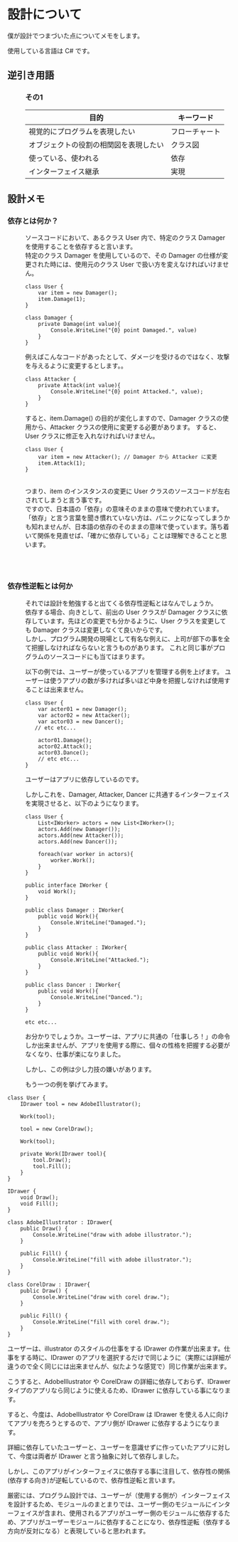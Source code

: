 # 設計について

僕が設計でつまづいた点についてメモをします。

使用している言語は C# です。

<dl>
<dt>

## 逆引き用語

</dt>
<dd>

### その1

|目的|キーワード|
----|----
|視覚的にプログラムを表現したい|フローチャート|
|オブジェクトの役割の相関図を表現したい|クラス図|
|使っている、使われる|依存|
|インターフェイス継承|実現|

</dd>
</dl>

## 設計メモ

<dl>
<dt>

### 依存とは何か？

</dt>
<dd>

ソースコードにおいて、あるクラス User 内で、特定のクラス Damager を使用することを依存すると言います。</br>
特定のクラス Damager を使用しているので、その Damager の仕様が変更された時には、使用元のクラス User で扱い方を変えなければいけません。

```
class User {
    var item = new Damager();
    item.Damage(1);
}

class Damager {
    private Damage(int value){
        Console.WriteLine("{0} point Damaged.", value)
    }
}
```

例えばこんなコードがあったとして、ダメージを受けるのではなく、攻撃を与えるように変更するとします。。

```
class Attacker {
    private Attack(int value){
        Console.WriteLine("{0} point Attacked.", value);
    }
}
```

すると、item.Damage() の目的が変化しますので、Damager クラスの使用から、Attacker クラスの使用に変更する必要があります。
すると、User クラスに修正を入れなければいけません。

```
class User {
    var item = new Attacker(); // Damager から Attacker に変更
    item.Attack(1);
}
```

</br>
つまり、item のインスタンスの変更に User クラスのソースコードが左右されてしまうと言う事です。
</br>
ですので、日本語の「依存」の意味そのままの意味で使われています。
「依存」と言う言葉を聞き慣れていない方は、パニックになってしまうかも知れませんが、日本語の依存のそのままの意味で使っています。落ち着いて関係を見直せば、「確かに依存している」ことは理解できることと思います。
</dd>

</br>

</dl>
</br>

<dl>
<dt>

### 依存性逆転とは何か
</dt>
<dd>
それでは設計を勉強すると出てくる依存性逆転とはなんでしょうか。
</br>
依存する場合、向きとして、前出の User クラスが Damager クラスに依存しています。先ほどの変更でも分かるように、User クラスを変更しても Damager クラスは変更しなくて良いからです。
</br>
しかし、プログラム開発の現場として有名な例えに、上司が部下の事を全て把握しなければならないと言うものがあります。
これと同じ事がプログラムのソースコードにも当てはまります。

以下の例では、ユーザーが使っているアプリを管理する例を上げます。
ユーザーは使うアプリの数が多ければ多いほど中身を把握しなければ使用することは出来ません。

```
class User {
    var acter01 = new Damager();
    var actor02 = new Attacker();
    var actor03 = new Dancer();
   // etc etc...

    actor01.Damage();
    actor02.Attack();
    actor03.Dance();
    // etc etc...
}
```

ユーザーはアプリに依存しているのです。

しかしこれを、Damager, Attacker, Dancer に共通するインターフェイスを実現させると、以下のようになります。

```
class User {
    List<IWorker> actors = new List<IWorker>();
    actors.Add(new Damager());
    actors.Add(new Attacker());
    actors.Add(new Dancer());

    foreach(var worker in actors){
        worker.Work();
    }
}

public interface IWorker {
    void Work();
}

public class Damager : IWorker{
    public void Work(){
        Console.WriteLine("Damaged.");
    }
}

public class Attacker : IWorker{
    public void Work(){
        Console.WriteLine("Attacked.");
    }
}

public class Dancer : IWorker{
    public void Work(){
        Console.WriteLine("Danced.");
    }
}

etc etc...

```

お分かりでしょうか。ユーザーは、アプリに共通の「仕事しろ！」の命令しか出来ませんが、アプリを使用する際に、個々の性格を把握する必要がなくなり、仕事が楽になりました。

しかし、この例は少し力技の嫌いがあります。

もう一つの例を挙げてみます。

</dd>

```
class User {
    IDrawer tool = new AdobeIllustrator();

    Work(tool);

    tool = new CorelDraw();

    Work(tool);

    private Work(IDrawer tool){
        tool.Draw();
        tool.Fill();
    }
}

IDrawer {
    void Draw();
    void Fill();
}

class AdobeIllustrator : IDrawer{
    public Draw() {
        Console.WriteLine("draw with adobe illustrator.");
    }

    public Fill() {
        Console.WriteLine("fill with adobe illustrator.");
    }
}

class CorelDraw : IDrawer{
    public Draw() {
        Console.WriteLine("draw with corel draw.");
    }

    public Fill() {
        Console.WriteLine("fill with corel draw.");
    }
}

```

ユーザーは、illustrator のスタイルの仕事をする IDrawer の作業が出来ます。仕事をする時に、IDrawer のアプリを選択するだけで同じように（実際には詳細が違うので全く同じには出来ませんが、似たような感覚で）同じ作業が出来ます。

こうすると、AdobeIllustrator や CorelDraw の詳細に依存しておらず、IDrawer タイプのアプリなら同じように使えるため、IDrawer に依存している事になります。

すると、今度は、AdobeIllustrator や CorelDraw は IDrawer を使える人に向けてアプリを売ろうとするので、アプリ側が IDrawer に依存するようになります。

詳細に依存していたユーザーと、ユーザーを意識せずに作っていたアプリに対して、今度は両者が IDrawer と言う抽象に対して依存しました。

しかし、このアプリがインターフェイスに依存する事に注目して、依存性の関係(依存する向き)が逆転しているので、依存性逆転と言います。

厳密には、プログラム設計では、ユーザーが（使用する側が）インターフェイスを設計するため、モジュールのまとまりでは、ユーザー側のモジュールにインターフェイスが含まれ、使用されるアプリがユーザー側のモジュールに依存するため、アプリがユーザーモジュールに依存することになり、依存性逆転（依存する方向が反対になる）と表現していると思われます。
</dl>
